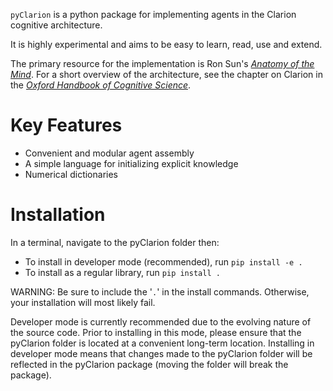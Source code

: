 `pyClarion` is a python package for implementing agents in the Clarion cognitive architecture.

It is highly experimental and aims to be easy to learn, read, use and extend.

The primary resource for the implementation is Ron Sun's [*Anatomy of the Mind*](https://oxford.universitypressscholarship.com/view/10.1093/acprof:oso/9780199794553.001.0001/acprof-9780199794553). For a short overview of the architecture, see the chapter on Clarion in the [*Oxford Handbook of Cognitive Science*](https://www.oxfordhandbooks.com/view/10.1093/oxfordhb/9780199842193.001.0001/oxfordhb-9780199842193). 

# Key Features

- Convenient and modular agent assembly
- A simple language for initializing explicit knowledge  
- Numerical dictionaries

# Installation

In a terminal, navigate to the pyClarion folder then:

- To install in developer mode (recommended), run
```pip install -e .```
- To install as a regular library, run
```pip install .```

WARNING: Be sure to include the '`.`' in the install commands. Otherwise, your installation will most likely fail.

Developer mode is currently recommended due to the evolving nature of the source code. Prior to installing in this mode, please ensure that the pyClarion folder is located at a convenient long-term location. Installing in developer mode means that changes made to the pyClarion folder will be reflected in the pyClarion package (moving the folder will break the package).